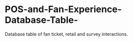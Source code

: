 # POS-and-Fan-Experience-Database-Table-
Database table of fan ticket, retail and survey interactions.

